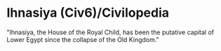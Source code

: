 # Ihnasiya (Civ6)/Civilopedia

"Ihnasiya, the House of the Royal Child, has been the putative capital of Lower Egypt since the collapse of the Old Kingdom."